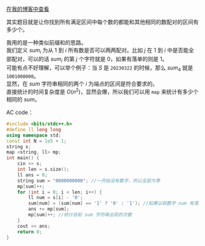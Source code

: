 [在我的博客中查看](https://lixiang_juruo.gitee.io/mybolg/2023/03/27/%E3%80%90%E9%A2%98%E8%A7%A3%E3%80%91-ABC295D-Three-Days-Ago-%E9%A2%98%E8%A7%A3/)  

其实题目就是让你找到所有满足区间中每个数的都能和其他相同的数配对的区间有多少个。

我用的是一种类似前缀和的思路。  
我们定义 $sum_i$ 为从 $1$ 到 $i$ 所有数是否可以两两配对。比如 $j$ 在 $1$ 到 $i$ 中是否能全部配对，可以的话 $sum_i$ 的第 $j$ 个字符就是 $0$，如果有落单的则是 $1$。  
可能有点不好理解，可以举个例子：当 $S$ 是 `20230322` 的时候，那么 $sum_4$ 就是 `1001000000`。   
显然，在 $sum$ 字符串相同的两个 $i$ 为端点的区间是符合要求的。  
直接统计的时间复杂度是 $O(n^2)$，显然会爆，所以我们可以用 `map` 来统计有多少个相同的 $sum$。

AC code：
```cpp
#include <bits/stdc++.h>
#define ll long long
using namespace std;
const int N = 1e5 + 1;
string s;
map <string, ll> mp;
int main() {
    cin >> s;
    int len = s.size();
    ll ans = 0;
    string sum = "0000000000"; //一开始没有数字，所以全部为零
    mp[sum]++;
    for (int i = 0; i < len; i++) {
        ll num = s[i] - '0';
        sum[num] = (sum[num] == '1' ? '0' : '1'); //如果以前数字 num 有落单的，那么现在这个数可以与以前落单的配对，就从 1 变成 0。如果以前没有落单的，那么现在这个数字 num 会落单，就从 0 变成 1。
        ans += mp[sum];
        mp[sum]++; //统计目前 sum 字符串出现的次数
    }
    cout << ans;
    return 0;
}
```
